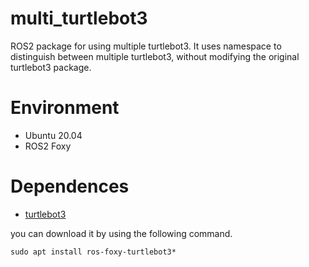 # multi_turtlebot3

ROS2 package for using multiple turtlebot3. It uses namespace to distinguish between multiple turtlebot3, without modifying the original turtlebot3 package.

# Environment

* Ubuntu 20.04
* ROS2 Foxy

# Dependences

* [turtlebot3](https://github.com/ROBOTIS-GIT/turtlebot3)

you can download it by using the following command.

```
sudo apt install ros-foxy-turtlebot3*
```

